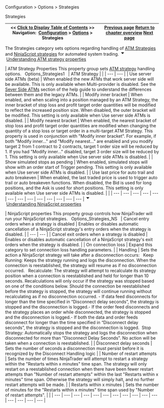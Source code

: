 ﻿
Configuration \> Options \> Strategies

Strategies

| \<\< [Click to Display Table of Contents](options_strategies.md) \>\> **Navigation:**     [Configuration](configuration-1.md) \> [Options](options-1.md) \> Strategies | [Previous page](options_trading-1.md) [Return to chapter overview](options-1.md) [Next page](options_ati-1.md) |
| --- | --- |
The Strategies category sets options regarding handling of [ATM Strategies](atm_strategy-1.md) and [NinjaScript strategies](strategy-1.md) for automated system trading.
![tog_minus](tog_minus-1.gif)        [Understanding ATM strategy properties](javascript:HMToggle('toggle','UnderstandingAtmStrategyProperties','UnderstandingAtmStrategyProperties_ICON'))

| ATM Strategy Properties This property group sets [ATM strategy](atm_strategy-1.md) handling options.   Options_Strategies1     | ATM Strategy |  | | --- | --- | | Use server side ATMs (beta) | When enabled the new ATMs that work server side will be available. This is only available when Multi\-provider is disabled. See the [Sever Side ATMs](server-side-atm-strategy-1.md) section of the help guide to understand the differences between them and the legacy ATMs. | | Modify inner bracket | When enabled, and when scaling into a position managed by an ATM Strategy, the inner bracket of stop loss and profit target order quantities will be modified to reflect the increased position size. When disabled, the outer bracket will be modified. This setting is only available when Use server side ATMs is disabled. | | Modify nearest bracket | When enabled, the nearest bracket of stop loss and profit target order quantities are modified when changing the quantity of a stop loss or target order in a multi\-target ATM Strategy. This property is used in conjunction with "Modify inner bracket". For example, if both "Modify inner..." and "Modify nearest..." are enabled and you modify target 2 from 1 contract to 2 contracts, target 1 order size will be reduced by 1\. If you had "Modify inner..." disabled, target 3 order size will be reduced by 1\. This setting is only available when Use server side ATMs is disabled. | | Show simulated stops as pending | When enabled, simulated stops will show with an order start of Trigger pending. This setting is only available when Use server side ATMs is disabled. | | Use last price for auto trail and auto breakeven | When enabled, the last traded price is used to trigger auto trail or auto breakeven functions. When disabled, the Bid is used for long positions, and the Ask is used for short positions. This setting is only available when Use server side ATMs is disabled. | |
| --- | --- | --- | --- | --- | --- | --- | --- | --- | --- | --- | --- | --- |
![tog_minus](tog_minus-1.gif)        [Understanding NinjaScript properties](javascript:HMToggle('toggle','UnderstandingninjascriptProperties','UnderstandingninjascriptProperties_ICON'))

| NinjaScript properties This property group controls how NinjaTrader will run your NinjaScript strategies.    Options_Strategies_NS     | Cancel entry orders when a strategy is disabled | Enables or disables automatic cancellation of a NinjaScript strategy's entry orders when the strategy is disabled. | | --- | --- | | Cancel exit orders when a strategy is disabled | Enables or disables automatic cancellation of a NinjaScript strategy's exit orders when the strategy is disabled. | | On connection loss | Expand this category to set connection loss handling parameters. | | Handling | Sets the action a NinjaScript strategy will take after a disconnection occurs:   Keep Running: Keeps the strategy running and logs the disconnection. When the connection is reestablished, the strategy will resume as if no disconnection occurred.   Recalculate: The strategy will attempt to recalculate its strategy position when a connection is reestablished and held for longer than 10 seconds. Recalculations will only occur if the strategy was stopped based on one of the conditions below. Should the connection be reestablished before the strategy is stopped, the strategy will continue running without recalculating as if no disconnection occurred. - If data feed disconnects for longer than the time specified in “Disconnect delay seconds”, the strategy is stopped and the disconnection is logged.- If the order feed disconnects and the strategy places an order while disconnected, the strategy is stopped and the disconnection is logged.- If both the data and order feeds disconnect for longer than the time specified in “Disconnect delay seconds”, the strategy is stopped and the disconnection is logged.  Stop Strategy: Automatically stops the strategy and logs the disconnection when disconnected for more than "Disconnect Delay Seconds". No action will be taken when a connection is reestablished. | | Disconnect delay seconds | Sets the number of seconds a disconnection must persist before it is recognized by the Disconnect Handling logic | | Number of restart attempts | Sets the number of times NinjaTrader will attempt to restart a strategy within the "Restarts within x minutes" time span. The strategy will only restart on a reestablished connection when there have been fewer restart attempts than "Number of restart attempts" within the last "Restarts within x minutes" time span. Otherwise the strategy will simply halt, and no further restart attempts will be made. | | Restarts within x minutes | Sets the number of minutes for the "Restarts within x minutes" time span used by "Number of restart attempts". | |
| --- | --- | --- | --- | --- | --- | --- | --- | --- | --- | --- | --- | --- | --- | --- |

